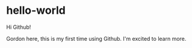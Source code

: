 # hello-world

Hi Github!

Gordon here, this is my first time using Github.
I'm excited to learn more.

